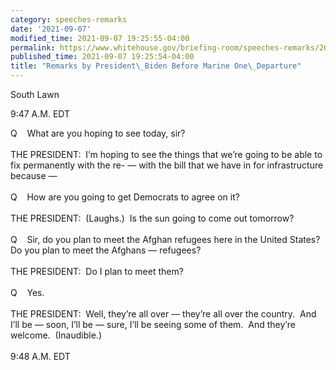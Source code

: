 ```yaml
---
category: speeches-remarks
date: '2021-09-07'
modified_time: 2021-09-07 19:25:55-04:00
permalink: https://www.whitehouse.gov/briefing-room/speeches-remarks/2021/09/07/remarks-by-president-biden-before-marine-one-departure-7/
published_time: 2021-09-07 19:25:54-04:00
title: "Remarks by President\_Biden Before Marine One\_Departure"
---
```

 
South Lawn

9:47 A.M. EDT

Q    What are you hoping to see today, sir?  
   
THE PRESIDENT:  I’m hoping to see the things that we’re going to be able
to fix permanently with the re- — with the bill that we have in for
infrastructure because —  
   
Q    How are you going to get Democrats to agree on it?  
   
THE PRESIDENT:  (Laughs.)  Is the sun going to come out tomorrow?     
   
Q    Sir, do you plan to meet the Afghan refugees here in the United
States?  Do you plan to meet the Afghans — refugees?  
   
THE PRESIDENT:  Do I plan to meet them?  
   
Q    Yes.  
   
THE PRESIDENT:  Well, they’re all over — they’re all over the country. 
And I’ll be — soon, I’ll be — sure, I’ll be seeing some of them.  And
they’re welcome.  (Inaudible.)   
   
9:48 A.M. EDT
